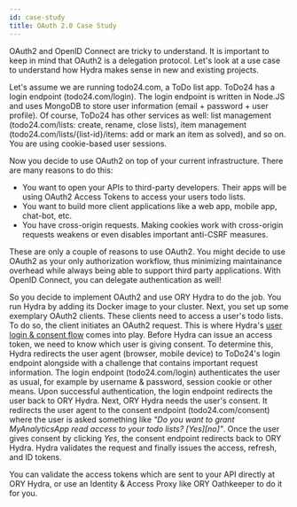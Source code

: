 ```yaml
---
id: case-study
title: OAuth 2.0 Case Study
---
```


OAuth2 and OpenID Connect are tricky to understand. It is important to keep in
mind that OAuth2 is a delegation protocol. Let's look at a use case to
understand how Hydra makes sense in new and existing projects.

Let's assume we are running todo24.com, a ToDo list app. ToDo24 has a login
endpoint (todo24.com/login). The login endpoint is written in Node.JS and uses
MongoDB to store user information (email + password + user profile). Of course,
ToDo24 has other services as well: list management (todo24.com/lists: create,
rename, close lists), item management (todo24.com/lists/{list-id}/items: add or
mark an item as solved), and so on. You are using cookie-based user sessions.

Now you decide to use OAuth2 on top of your current infrastructure. There are
many reasons to do this:

- You want to open your APIs to third-party developers. Their apps will be using
  OAuth2 Access Tokens to access your users todo lists.
- You want to build more client applications like a web app, mobile app,
  chat-bot, etc.
- You have cross-origin requests. Making cookies work with cross-origin requests
  weakens or even disables important anti-CSRF measures.

These are only a couple of reasons to use OAuth2. You might decide to use OAuth2
as your only authorization workflow, thus minimizing maintainance overhead while
always being able to support third party applications. With OpenID Connect, you
can delegate authentication as well!

So you decide to implement OAuth2 and use ORY Hydra to do the job. You run Hydra
by adding its Docker image to your cluster. Next, you set up some exemplary
OAuth2 clients. These clients need to access a user's todo lists. To do so, the
client initiates an OAuth2 request. This is where Hydra's
[user login & consent flow](oauth2) comes into play. Before Hydra can
issue an access token, we need to know which user is giving consent. To
determine this, Hydra redirects the user agent (browser, mobile device) to
ToDo24's login endpoint alongside with a challenge that contains important
request information. The login endpoint (todo24.com/login) authenticates the
user as usual, for example by username & password, session cookie or other
means. Upon successful authentication, the login endpoint redirects the user
back to ORY Hydra. Next, ORY Hydra needs the user's consent. It redirects the
user agent to the consent endpoint (todo24.com/consent) where the user is asked
something like _"Do you want to grant MyAnalyticsApp read access to your todo
lists? [Yes][no]"_. Once the user gives consent by clicking _Yes_, the consent
endpoint redirects back to ORY Hydra. Hydra validates the request and finally
issues the access, refresh, and ID tokens.

You can validate the access tokens which are sent to your API directly at ORY
Hydra, or use an Identity & Access Proxy like ORY Oathkeeper to do it for you.
